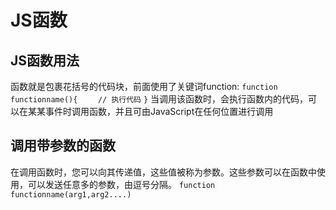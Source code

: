 # JS函数
## JS函数用法
函数就是包裹花括号的代码块，前面使用了关键词function:
`function functionname(){`
`    // 执行代码`
`}`
当调用该函数时，会执行函数内的代码，可以在某某事件时调用函数，并且可由JavaScript在任何位置进行调用

## 调用带参数的函数
在调用函数时，您可以向其传递值，这些值被称为参数。这些参数可以在函数中使用，可以发送任意多的参数，由逗号分隔。
`function functionname(arg1,arg2....)`

